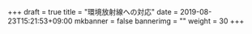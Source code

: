 +++
draft = true
title = "環境放射線への対応"
date = 2019-08-23T15:21:53+09:00
mkbanner = false
bannerimg = ""
weight = 30
+++
